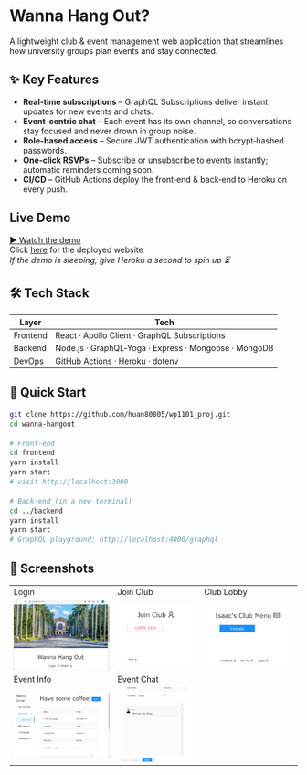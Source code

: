 # Wanna Hang Out?

A lightweight club & event management web application that streamlines how university groups plan events and stay connected.

## ✨ Key Features

* **Real‑time subscriptions** – GraphQL Subscriptions deliver instant updates for new events and chats.
* **Event‑centric chat** – Each event has its own channel, so conversations stay focused and never drown in group noise.
* **Role‑based access** – Secure JWT authentication with bcrypt‑hashed passwords.
* **One‑click RSVPs** – Subscribe or unsubscribe to events instantly; automatic reminders coming soon.
* **CI/CD** – GitHub Actions deploy the front‑end & back‑end to Heroku on every push.

## Live Demo

[▶ Watch the demo](https://youtu.be/PxESAjJTIuw)  
Click [here](https://wannahangout1101.herokuapp.com) for the deployed website  
*If the demo is sleeping, give Heroku a second to spin up ⏳*

## 🛠 Tech Stack

| Layer     | Tech                                                        |
| --------- | ----------------------------------------------------------- |
| Frontend | React · Apollo Client · GraphQL Subscriptions |
| Backend  | Node.js · GraphQL‑Yoga · Express · Mongoose · MongoDB       |
| DevOps    | GitHub Actions · Heroku · dotenv                            |

## 🚀 Quick Start

```bash
git clone https://github.com/huan80805/wp1101_proj.git
cd wanna-hangout

# Front‑end
cd frontend
yarn install
yarn start
# visit http://localhost:3000

# Back‑end (in a new terminal)
cd ../backend
yarn install
yarn start
# GraphQL playground: http://localhost:4000/graphql
```

## 📸 Screenshots

|                              |                              |                             |
| ---------------------------- | ---------------------------- | --------------------------- |
| Login                        | Join Club                    | Club Lobby                  |
| ![](./demoImg/Login.jpg)     | ![](./demoImg/JoinClub.jpg)  | ![](./demoImg/ClubMenu.jpg) |
| Event Info                   | Event Chat                   |                             |
| ![](./demoImg/EventInfo.jpg) | ![](./demoImg/EventChat.jpg) |                             |

